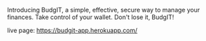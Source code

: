 Introducing BudgIT, a simple, effective, secure way to manage your finances. Take control of your wallet. Don't lose it, BudgIT!

live page: https://budgit-app.herokuapp.com/

